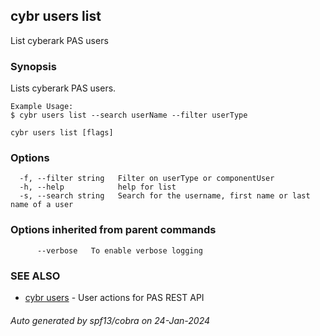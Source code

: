 ## cybr users list

List cyberark PAS users

### Synopsis

Lists cyberark PAS users.
	
	Example Usage:
	$ cybr users list --search userName --filter userType

```
cybr users list [flags]
```

### Options

```
  -f, --filter string   Filter on userType or componentUser
  -h, --help            help for list
  -s, --search string   Search for the username, first name or last name of a user
```

### Options inherited from parent commands

```
      --verbose   To enable verbose logging
```

### SEE ALSO

* [cybr users](cybr_users.md)	 - User actions for PAS REST API

###### Auto generated by spf13/cobra on 24-Jan-2024
